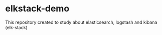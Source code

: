 # elkstack-demo
This repository created to study about elasticsearch, logstash and kibana (elk-stack)
